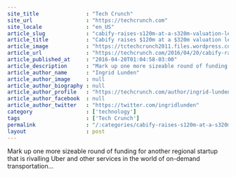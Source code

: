 ```yaml
---
site_title               : "Tech Crunch"
site_url                 : "https://techcrunch.com"
site_locale              : "en_US"
article_slug             : "cabify-raises-s120m-at-a-s320m-valuation-led-by-rakuten-to-take-on-uber-in-latin-america"
article_title            : "Cabify raises $120m at a $320m valuation led by Rakuten to take on Uber in Latin America"
article_image            : "https://tctechcrunch2011.files.wordpress.com/2016/04/cabify_executive.jpg?w=764&h=400&crop=1"
article_url              : "https://techcrunch.com/2016/04/20/cabify-raises-120m-at-a-320m-valuation-led-by-rakuten-to-take-on-uber-in-latin-america/"
article_published_at     : "2016-04-20T01:04:58-03:00"
article_description      : "Mark up one more sizeable round of funding for another regional startup that is rivalling Uber and other services in the world of on-demand transportation..."
article_author_name      : "Ingrid Lunden"
article_author_image     : null
article_author_biography : null
article_author_profile   : "https://techcrunch.com/author/ingrid-lunden/"
article_author_facebook  : null
article_author_twitter   : "https://twitter.com/ingridlunden"
category                 : ['technology']
tags                     : ['Tech Crunch']
permalink                : "/:categories/cabify-raises-s120m-at-a-s320m-valuation-led-by-rakuten-to-take-on-uber-in-latin-america/"
layout                   : post
---
```


Mark up one more sizeable round of funding for another regional startup that is rivalling Uber and other services in the world of on-demand transportation...
